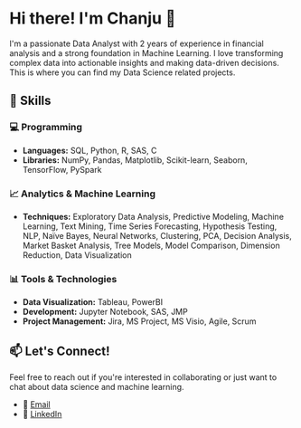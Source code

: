 # Hi there! I'm Chanju 👋

I'm a passionate Data Analyst with 2 years of experience in financial analysis and a strong foundation in Machine Learning. I love transforming complex data into actionable insights and making data-driven decisions.
This is where you can find my Data Science related projects.

## 🌟 Skills

### 💻 Programming
- **Languages:** SQL, Python, R, SAS, C
- **Libraries:** NumPy, Pandas, Matplotlib, Scikit-learn, Seaborn, TensorFlow, PySpark

### 📈 Analytics & Machine Learning
- **Techniques:** Exploratory Data Analysis, Predictive Modeling, Machine Learning, Text Mining, Time Series Forecasting, Hypothesis Testing, NLP, Naïve Bayes, Neural Networks, Clustering, PCA, Decision Analysis, Market Basket Analysis, Tree Models, Model Comparison, Dimension Reduction, Data Visualization

### 📊 Tools & Technologies
- **Data Visualization:** Tableau, PowerBI
- **Development:** Jupyter Notebook, SAS, JMP
- **Project Management:** Jira, MS Project, MS Visio, Agile, Scrum
 
## 📫 Let's Connect!
Feel free to reach out if you're interested in collaborating or just want to chat about data science and machine learning.

- 📧 [Email](mailto:career.chanju@gmail.com)
- 💼 [LinkedIn](https://www.linkedin.com/in/chanjuoh/)
